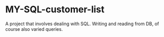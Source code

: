# MY-SQL-customer-list
A project that involves dealing with SQL. Writing and reading from DB, of course also varied queries.
